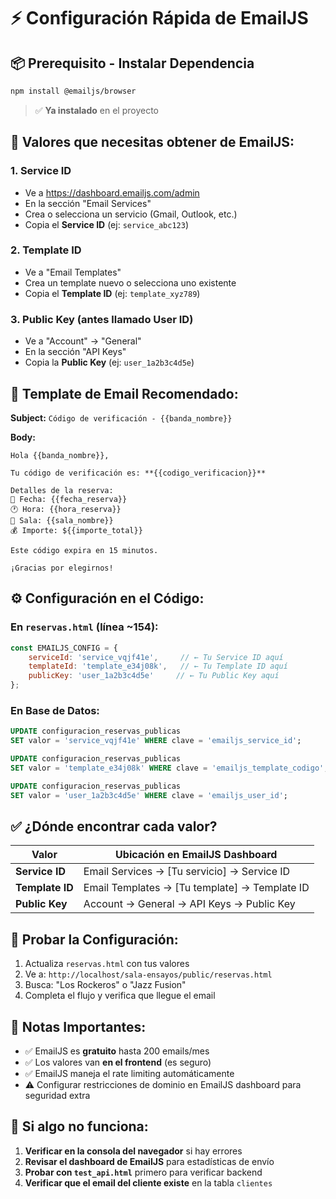 # ⚡ Configuración Rápida de EmailJS

## 📦 Prerequisito - Instalar Dependencia

```bash
npm install @emailjs/browser
```

> ✅ **Ya instalado** en el proyecto

## 🔑 Valores que necesitas obtener de EmailJS:

### 1. **Service ID** 
- Ve a https://dashboard.emailjs.com/admin
- En la sección "Email Services" 
- Crea o selecciona un servicio (Gmail, Outlook, etc.)
- Copia el **Service ID** (ej: `service_abc123`)

### 2. **Template ID**
- Ve a "Email Templates"
- Crea un template nuevo o selecciona uno existente
- Copia el **Template ID** (ej: `template_xyz789`)

### 3. **Public Key** (antes llamado User ID)
- Ve a "Account" → "General"
- En la sección "API Keys" 
- Copia la **Public Key** (ej: `user_1a2b3c4d5e`)

## 📧 Template de Email Recomendado:

**Subject:** `Código de verificación - {{banda_nombre}}`

**Body:**
```
Hola {{banda_nombre}},

Tu código de verificación es: **{{codigo_verificacion}}**

Detalles de la reserva:
📅 Fecha: {{fecha_reserva}}
🕐 Hora: {{hora_reserva}}
🏢 Sala: {{sala_nombre}}
💰 Importe: ${{importe_total}}

Este código expira en 15 minutos.

¡Gracias por elegirnos!
```

## ⚙️ Configuración en el Código:

### En `reservas.html` (línea ~154):
```javascript
const EMAILJS_CONFIG = {
    serviceId: 'service_vqjf41e',     // ← Tu Service ID aquí
    templateId: 'template_e34j08k',   // ← Tu Template ID aquí
    publicKey: 'user_1a2b3c4d5e'     // ← Tu Public Key aquí
};
```

### En Base de Datos:
```sql
UPDATE configuracion_reservas_publicas 
SET valor = 'service_vqjf41e' WHERE clave = 'emailjs_service_id';

UPDATE configuracion_reservas_publicas 
SET valor = 'template_e34j08k' WHERE clave = 'emailjs_template_codigo';

UPDATE configuracion_reservas_publicas 
SET valor = 'user_1a2b3c4d5e' WHERE clave = 'emailjs_user_id';
```

## ✅ ¿Dónde encontrar cada valor?

| Valor | Ubicación en EmailJS Dashboard |
|-------|-------------------------------|
| **Service ID** | Email Services → [Tu servicio] → Service ID |
| **Template ID** | Email Templates → [Tu template] → Template ID |  
| **Public Key** | Account → General → API Keys → Public Key |

## 🧪 Probar la Configuración:

1. Actualiza `reservas.html` con tus valores
2. Ve a: `http://localhost/sala-ensayos/public/reservas.html`
3. Busca: "Los Rockeros" o "Jazz Fusion"  
4. Completa el flujo y verifica que llegue el email

## 🚨 Notas Importantes:

- ✅ EmailJS es **gratuito** hasta 200 emails/mes
- ✅ Los valores van **en el frontend** (es seguro)
- ✅ EmailJS maneja el rate limiting automáticamente
- ⚠️ Configurar restricciones de dominio en EmailJS dashboard para seguridad extra

## 🔄 Si algo no funciona:

1. **Verificar en la consola del navegador** si hay errores
2. **Revisar el dashboard de EmailJS** para estadísticas de envío
3. **Probar con `test_api.html`** primero para verificar backend
4. **Verificar que el email del cliente existe** en la tabla `clientes`